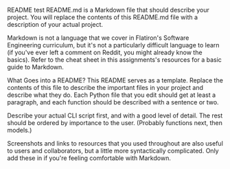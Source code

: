 README test 
README.md is a Markdown file that should describe your project. You will replace the contents of this README.md file with a description of your actual project.

Markdown is not a language that we cover in Flatiron's Software Engineering curriculum, but it's not a particularly difficult language to learn (if you've ever left a comment on Reddit, you might already know the basics). Refer to the cheat sheet in this assignments's resources for a basic guide to Markdown.

What Goes into a README?
This README serves as a template. Replace the contents of this file to describe the important files in your project and describe what they do. Each Python file that you edit should get at least a paragraph, and each function should be described with a sentence or two.

Describe your actual CLI script first, and with a good level of detail. The rest should be ordered by importance to the user. (Probably functions next, then models.)

Screenshots and links to resources that you used throughout are also useful to users and collaborators, but a little more syntactically complicated. Only add these in if you're feeling comfortable with Markdown.